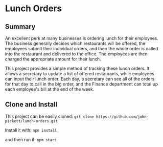 # Lunch Orders

## Summary

An excellent perk at many businesses is ordering lunch for their employees. The business generally decides which restaurants will be offered, the employees submit their individual orders, and then the whole order is called into the restaurant and delivered to the office. The employees are then charged the appropriate amount for their lunch.

This project provides a simple method of tracking these lunch orders. It allows a secretary to update a list of offered restaurants, while employees can input their lunch order. Each day, a secretary can see all of the orders for that day to call in the big order, and the Finance department can total up each employee's bill at the end of the week.

## Clone and Install

This project can be easily cloned:
`git clone https://github.com/john-pickett/lunch-orders.git`

Install it with:
`npm install`

and then run it:
`npm start`
